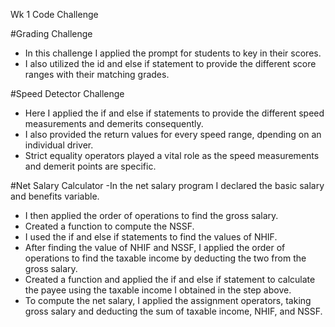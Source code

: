 Wk 1 Code Challenge

#Grading Challenge
- In this challenge I applied the prompt for students to key in their scores.
- I also utilized the id and else if statement to provide the different score ranges with their matching grades.

#Speed Detector Challenge
- Here I applied the if and else if statements to provide the different speed measurements and demerits consequently.
- I also provided the return values for every speed range, dpending on an individual driver.
- Strict equality operators played a vital role as the speed measurements and demerit points are specific.

#Net Salary Calculator
-In the net salary program I declared the basic salary and benefits variable.
- I then applied the order of operations to find the gross salary.
- Created a function to compute the NSSF.
- I used the if and else if statements to find the values of NHIF.
- After finding the value of NHIF and NSSF, I applied the order of operations to find the taxable income by deducting the two from the gross salary.
- Created a function and applied the if and else if statement to calculate the payee using the taxable income I obtained in the step above.
- To compute the net salary, I applied the assignment operators, taking gross salary and deducting the sum of taxable income, NHIF, and NSSF.
